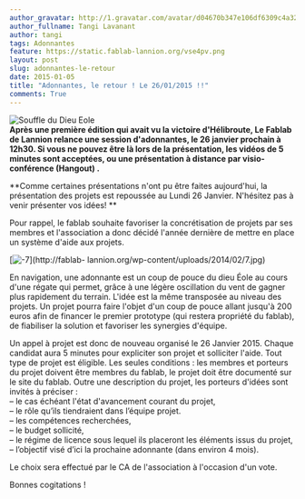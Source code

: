 ```yaml
---
author_gravatar: http://1.gravatar.com/avatar/d04670b347e106df6309c4a3235f00b9?s=96&d=mm&r=g
author_fullname: Tangi Lavanant
author: tangi
tags: Adonnantes
feature: https://static.fablab-lannion.org/vse4pv.png
layout: post
slug: adonnantes-le-retour
date: 2015-01-05
title: "Adonnantes, le retour ! Le 26/01/2015 !!"
comments: True
---
```

![Souffle du Dieu
Eole](https://static.fablab-lannion.org/vse4pv-300x179.png)  
**Après une première édition qui avait vu la victoire d'Hélibroute, Le Fablab de Lannion relance une session d'adonnantes, le 26 janvier prochain à 12h30. Si vous ne pouvez être là lors de la présentation, les vidéos de 5 minutes sont acceptées, ou une présentation à distance par visio-conférence (Hangout) .**

**Comme certaines présentations n'ont pu être faites aujourd'hui, la présentation des projets est repoussée au Lundi 26 Janvier. N'hésitez pas à venir présenter vos idées! **

Pour rappel, le fablab souhaite favoriser la concrétisation de projets par ses
membres et l'association a donc décidé l'année dernière de mettre en place un
système d'aide aux projets.

[![-7](https://static.fablab-lannion.org/7-1024x492.jpg)](http://fablab-
lannion.org/wp-content/uploads/2014/02/7.jpg)

En navigation, une adonnante est un coup de pouce du dieu Éole au cours d'une
régate qui permet, grâce à une légère oscillation du vent de gagner plus
rapidement du terrain. L'idée est la même transposée au niveau des projets. Un
projet pourra faire l'objet d'un coup de pouce allant jusqu'à 200 euros afin
de financer le premier prototype (qui restera propriété du fablab), de
fiabiliser la solution et favoriser les synergies d'équipe.

Un appel à projet est donc de nouveau organisé le 26 Janvier 2015. Chaque
candidat aura 5 minutes pour expliciter son projet et solliciter l'aide. Tout
type de projet est éligible. Les seules conditions : les membres et porteurs
du projet doivent être membres du fablab, le projet doit être documenté sur le
site du fablab. Outre une description du projet, les porteurs d'idées sont
invités à préciser :  
– le cas échéant l'état d'avancement courant du projet,  
– le rôle qu’ils tiendraient dans l’équipe projet.  
– les compétences recherchées,  
– le budget sollicité,  
– le régime de licence sous lequel ils placeront les éléments issus du projet,  
– l’objectif visé d’ici la prochaine adonnante (dans environ 4 mois).

Le choix sera effectué par le CA de l'association à l'occasion d'un vote.

Bonnes cogitations !


